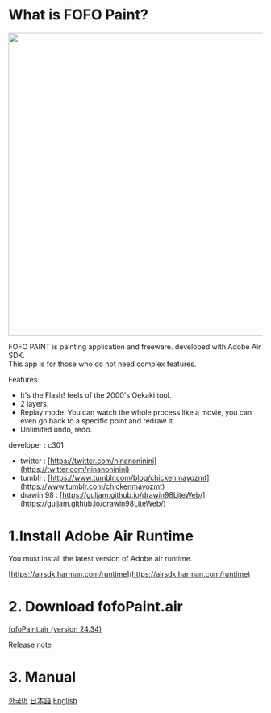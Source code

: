 
# What is FOFO Paint?

<img src="https://github.com/guljam/2020FlashPaint/assets/15816034/a71f7fd5-2b4b-4120-a541-7286fc0a5e34" width="600">

FOFO PAINT is painting application and freeware. developed with Adobe Air SDK.<br>
This app is for those who do not need complex features.

Features
- It's the Flash! feels of the 2000's Oekaki tool.
- 2 layers.
- Replay mode. You can watch the whole process like a movie, you can even go back to a specific point and redraw it.
- Unlimited undo, redo.

developer : c301
- twitter : [https://twitter.com/ninanoninini](https://twitter.com/ninanoninini)
- tumblr : [https://www.tumblr.com/blog/chickenmayozmt](https://www.tumblr.com/chickenmayozmt)
- drawin 98 : [https://guljam.github.io/drawin98LiteWeb/](https://guljam.github.io/drawin98LiteWeb/)

# 1.Install Adobe Air Runtime
You must install the latest version of Adobe air runtime.

[https://airsdk.harman.com/runtime](https://airsdk.harman.com/runtime)

# 2. Download fofoPaint.air
  [fofoPaint.air (version 24.34)](https://github.com/guljam/2020FlashPaint/releases/download/update2/fofoPaint.air)

  [Release note](https://raw.githubusercontent.com/guljam/2020FlashPaint/master/releasenote.txt)

# 3. Manual
  [한국어](https://github.com/guljam/2020FlashPaint/wiki/FOFO-Paint-%EC%84%A4%EB%AA%85%EC%84%9C)
  [日本語](https://github.com/guljam/2020FlashPaint/wiki/FOFO-Paint-%E3%83%9E%E3%83%8B%E3%83%A5%E3%82%A2%E3%83%AB)
  [English](https://github.com/guljam/2020FlashPaint/wiki/FOFO-Paint-manual)

